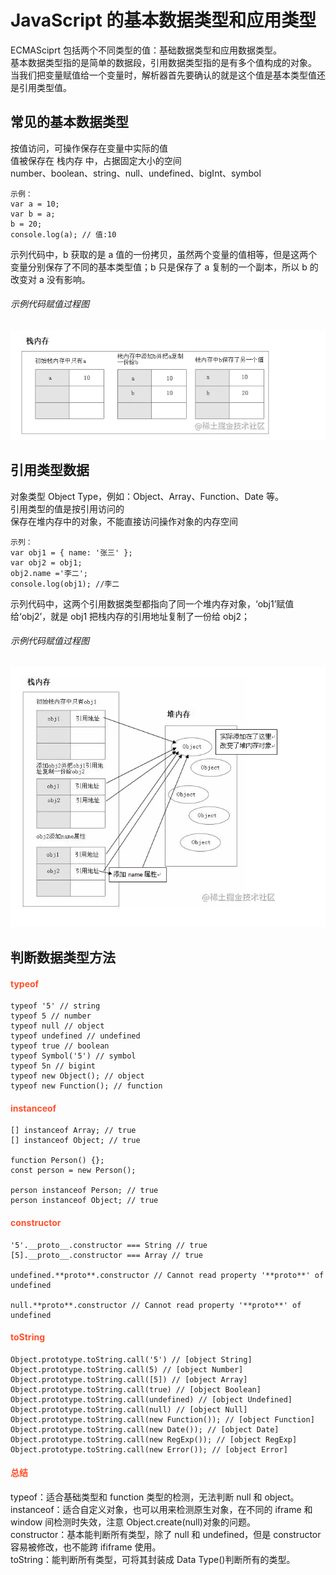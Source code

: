 # JavaScript 的基本数据类型和应用类型

ECMASciprt 包括两个不同类型的值：基础数据类型和应用数据类型。  
基本数据类型指的是简单的数据段，引用数据类型指的是有多个值构成的对象。  
当我们把变量赋值给一个变量时，解析器首先要确认的就是这个值是基本类型值还是引用类型值。

## 常见的基本数据类型

按值访问，可操作保存在变量中实际的值  
值被保存在 栈内存 中，占据固定大小的空间  
number、boolean、string、null、undefined、bigInt、symbol

```
示例：
var a = 10;
var b = a;
b = 20;
console.log(a); // 值:10
```

示列代码中，b 获取的是 a 值的一份拷贝，虽然两个变量的值相等，但是这两个变量分别保存了不同的基本类型值；b 只是保存了 a 复制的一个副本，所以 b 的改变对 a 没有影响。

###### 示例代码赋值过程图

![](https://raw.githubusercontent.com/Zhangrunping/learningDocument/master/docs/image/stack.png)

## 引用类型数据

对象类型 Object Type，例如：Object、Array、Function、Date 等。  
引用类型的值是按引用访问的  
保存在堆内存中的对象，不能直接访问操作对象的内存空间

```
示列：
var obj1 = { name: '张三' };
var obj2 = obj1;
obj2.name ='李二';
console.log(obj1); //李二
```

示列代码中，这两个引用数据类型都指向了同一个堆内存对象，‘obj1’赋值给‘obj2’，就是 obj1 把栈内存的引用地址复制了一份给 obj2；

###### 示例代码赋值过程图

![](https://raw.githubusercontent.com/Zhangrunping/learningDocument/master/docs/image/heap.png)

## 判断数据类型方法

<h4 style="color:#ff502c">typeof</h4>

```
typeof '5' // string
typeof 5 // number
typeof null // object
typeof undefined // undefined
typeof true // boolean
typeof Symbol('5') // symbol
typeof 5n // bigint
typeof new Object(); // object
typeof new Function(); // function
```

<h4 style="color:#ff502c">instanceof</h4>

```
[] instanceof Array; // true
[] instanceof Object; // true

function Person() {};
const person = new Person();

person instanceof Person; // true
person instanceof Object; // true
```

<h4 style="color:#ff502c">constructor</h4>

```
'5'.__proto__.constructor === String // true
[5].__proto__.constructor === Array // true

undefined.**proto**.constructor // Cannot read property '**proto**' of undefined

null.**proto**.constructor // Cannot read property '**proto**' of undefined
```

<h4 style="color:#ff502c">toString</h4>

```
Object.prototype.toString.call('5') // [object String]
Object.prototype.toString.call(5) // [object Number]
Object.prototype.toString.call([5]) // [object Array]
Object.prototype.toString.call(true) // [object Boolean]
Object.prototype.toString.call(undefined) // [object Undefined]
Object.prototype.toString.call(null) // [object Null]
Object.prototype.toString.call(new Function()); // [object Function]
Object.prototype.toString.call(new Date()); // [object Date]
Object.prototype.toString.call(new RegExp()); // [object RegExp]
Object.prototype.toString.call(new Error()); // [object Error]
```

<h4 style="color:#ff502c">总结</h4>

typeof：适合基础类型和 function 类型的检测，无法判断 null 和 object。  
instanceof：适合自定义对象，也可以用来检测原生对象，在不同的 iframe 和 window 间检测时失效，注意 Object.create(null)对象的问题。  
constructor：基本能判断所有类型，除了 null 和 undefined，但是 constructor 容易被修改，也不能跨 ififrame 使用。  
toString：能判断所有类型，可将其封装成 Data Type()判断所有的类型。
